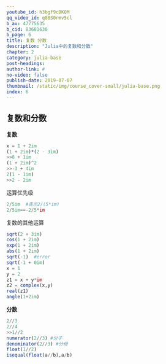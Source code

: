 ```yaml
---
youtube_id: h3bgf9cDKQM
qq_video_id: q0830rmv5cl
b_av: 47775635
b_cid: 83681630
b_page: 6
title: 复数 分数
description: "Julia中的复数和分数"
chapter: 2
category: julia-base
post-headings:
author-link: #
no-video: false
publish-date: 2019-07-07
thumbnail: /static/img/course_cover-small/julia-base.png
index: 6
---
```


## 复数和分数

**复数**

```Julia
x = 1 + 2im
(1 + 2im)*(2 - 3im)
>>8 + 1im
(1 + 2im)^2
>>-3 + 4im
2(1 - 1im)
>>2 - 2im
```
运算优先级
```Julia
2/5im  #表示2/(5*im)
2/5im==-2/5*im
```
复数的其他运算
```Julia
sqrt(2 + 3im)
cos(1 + 2im)
exp(1 + 2im)
abs(1 + 2im)
sqrt(-1)  #error
sqrt(-1 + 0im)
x = 1
y = 2
z1 = x + y*im
z2 = complex(x,y)
real(z1)
angle(1+2im)
```
**分数**
```Julia
2//3
2//4
>>1//2
numerator(2//3) #分子
denominator(2//3) #分母
float(1//2)
isequal(float(a//b),a/b)
```


